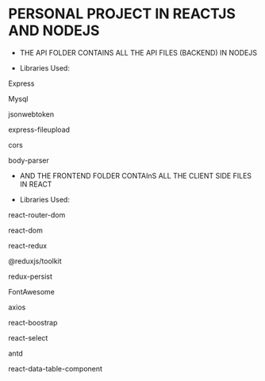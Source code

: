 # PERSONAL PROJECT IN REACTJS AND NODEJS

* THE API FOLDER CONTAINS ALL THE API FILES (BACKEND) IN NODEJS

- Libraries Used: 

Express

Mysql

jsonwebtoken

express-fileupload

cors

body-parser

* AND THE FRONTEND FOLDER CONTAInS ALL THE CLIENT SIDE FILES IN REACT 

- Libraries Used:

react-router-dom

react-dom

react-redux

@reduxjs/toolkit

redux-persist

FontAwesome

axios

react-boostrap

react-select

antd

react-data-table-component


